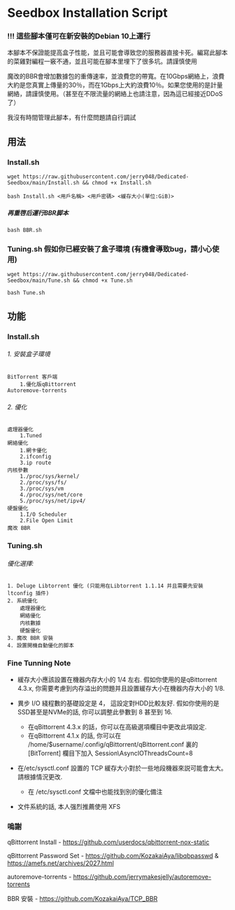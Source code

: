﻿# Seedbox Installation Script
### !!! 這些腳本僅可在新安裝的Debian 10上運行 
本腳本不保證能提高盒子性能，並且可能會導致您的服務器直接卡死。編寫此腳本的菜雞對編程一竅不通，並且可能在腳本里埋下了很多坑。請謹慎使用

魔改的BBR會增加數據包的重傳速率，並浪費您的帶寬。在10Gbps網絡上，浪費大約是您真實上傳量的30％，而在1Gbps上大約浪費10％。如果您使用的是計量網絡，請謹慎使用。（甚至在不限流量的網絡上也請注意，因為這已經接近DDoS了）

我沒有時間管理此腳本，有什麼問題請自行調試
## 用法
### Install.sh
`wget https://raw.githubusercontent.com/jerry048/Dedicated-Seedbox/main/Install.sh && chmod +x Install.sh`

`bash Install.sh <用戶名稱> <用戶密碼> <緩存大小(單位:GiB)>`

##### 再重啓后運行BBR脚本

`bash BBR.sh`

### Tuning.sh 假如你已經安裝了盒子環境 (有機會導致bug，請小心使用)

`wget https://raw.githubusercontent.com/jerry048/Dedicated-Seedbox/main/Tune.sh && chmod +x Tune.sh`

`bash Tune.sh`
## 功能
### Install.sh
###### 1. 安裝盒子環境
	BitTorrent 客戶端
		1.優化版qBittorrent
	Autoremove-torrents
###### 2. 優化
	處理器優化
		1.Tuned
	網絡優化
		1.網卡優化
		2.ifconfig
		3.ip route
	内核參數
		1./proc/sys/kernel/
		2./proc/sys/fs/
		3./proc/sys/vm
		4./proc/sys/net/core
		5./proc/sys/net/ipv4/
	硬盤優化
		1.I/O Scheduler
		2.File Open Limit
	魔改 BBR
### Tuning.sh
###### 優化選擇:
	1. Deluge Libtorrent 優化 (只能用在Libtorrent 1.1.14 并且需要先安裝 ltconfig 插件)
	2. 系統優化
		處理器優化
		網絡優化
		内核數據
		硬盤優化
	3. 魔改 BBR 安裝
	4. 設置開機自動優化的脚本
### Fine Tunning Note
- 緩存大小應該設置在機器内存大小的 1/4 左右. 假如你使用的是qBittorrent 4.3.x, 你需要考慮到内存溢出的問題并且設置緩存大小在機器内存大小的 1/8. 

- 異步 I/O 綫程數的基礎設定是 4， 這設定對HDD比較友好. 假如你使用的是SSD甚至是NVMe的話, 你可以調整此參數到 8 甚至到 16. 
	- 在qBittorrent 4.3.x 的話，你可以在高級選項欄目中更改此項設定. 
	- 在qBittorrent 4.1.x 的話, 你可以在 /home/$username/.config/qBittorrent/qBittorrent.conf 裏的 [BitTorrent] 欄目下加入 Session\AsyncIOThreadsCount=8

- 在/etc/sysctl.conf 設置的 TCP 緩存大小對於一些地段機器來説可能會太大。 請根據情況更改.
	- 在 /etc/sysctl.conf 文檔中也能找到別的優化備注

- 文件系統的話, 本人强烈推薦使用 XFS 
### 嗚謝
qBittorrent Install - https://github.com/userdocs/qbittorrent-nox-static

qBittorrent Password Set - https://github.com/KozakaiAya/libqbpasswd & https://amefs.net/archives/2027.html

autoremove-torrents - https://github.com/jerrymakesjelly/autoremove-torrents

BBR 安裝 - https://github.com/KozakaiAya/TCP_BBR
